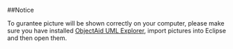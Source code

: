##Notice

To gurantee picture will be shown correctly on your computer, please make sure you have installed [ObjectAid UML Explorer](http://www.objectaid.com/), import pictures into Eclipse and then open them.
